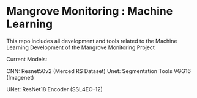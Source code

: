 # Mangrove Monitoring : Machine Learning

This repo includes all development and tools related to the Machine Learning Development of the Mangrove Monitoring Project

Current Models:

CNN: Resnet50v2 (Merced RS Dataset)
Unet: Segmentation Tools VGG16 (Imagenet) 

UNet: ResNet18 Encoder (SSL4EO-12)

